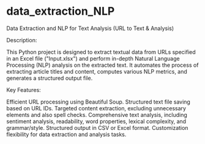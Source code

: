 # data_extraction_NLP
 
Data Extraction and NLP for Text Analysis (URL to Text & Analysis)

Description:

This Python project is designed to extract textual data from URLs specified in an Excel file ("Input.xlsx") and perform in-depth Natural Language Processing (NLP) analysis on the extracted text. It automates the process of extracting article titles and content, computes various NLP metrics, and generates a structured output file.

Key Features:

Efficient URL processing using Beautiful Soup.
Structured text file saving based on URL IDs.
Targeted content extraction, excluding unnecessary elements and also spell checks.
Comprehensive text analysis, including sentiment analysis, readability, word properties, lexical complexity, and grammar/style.
Structured output in CSV or Excel format.
Customization flexibility for data extraction and analysis tasks.
